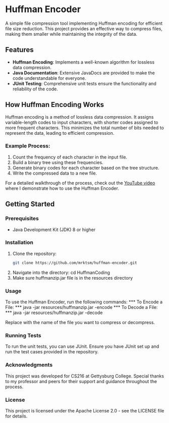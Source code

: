 # Huffman Encoder

A simple file compression tool implementing Huffman encoding for efficient file size reduction. This project provides an effective way to compress files, making them smaller while maintaining the integrity of the data.

## Features

- **Huffman Encoding**: Implements a well-known algorithm for lossless data compression.
- **Java Documentation**: Extensive JavaDocs are provided to make the code understandable for everyone.
- **JUnit Testing**: Comprehensive unit tests ensure the functionality and reliability of the code.

## How Huffman Encoding Works

Huffman encoding is a method of lossless data compression. It assigns variable-length codes to input characters, with shorter codes assigned to more frequent characters. This minimizes the total number of bits needed to represent the data, leading to efficient compression.

### Example Process:
1. Count the frequency of each character in the input file.
2. Build a binary tree using these frequencies.
3. Generate binary codes for each character based on the tree structure.
4. Write the compressed data to a new file.

For a detailed walkthrough of the process, check out the [YouTube video](https://www.youtube.com/watch?v=V5D8P-DlwOA&ab_channel=MarkoTsymbaliuk) where I demonstrate how to use the Huffman Encoder.

## Getting Started

### Prerequisites

- Java Development Kit (JDK) 8 or higher

### Installation

1. Clone the repository:
   ```bash
   git clone https://github.com/mrktsm/huffman-encoder.git
2. Navigate into the directory:
   cd HuffmanCoding
3. Make sure huffmanzip.jar file is in the resources directory

### Usage 

To use the Huffman Encoder, run the following commands:
*** To Encode a File: ***
java -jar resources/huffmanzip.jar -encode <filename>
*** To Decode a File: ***
java -jar resources/huffmanzip.jar -decode <filename>

Replace <filename> with the name of the file you want to compress or decompress.

### Running Tests

To run the unit tests, you can use JUnit. Ensure you have JUnit set up and run the test cases provided in the repository.

### Acknowledgments

This project was developed for CS216 at Gettysburg College. Special thanks to my professor and peers for their support and guidance throughout the process.

### License
This project is licensed under the Apache License 2.0 - see the LICENSE file for details.
